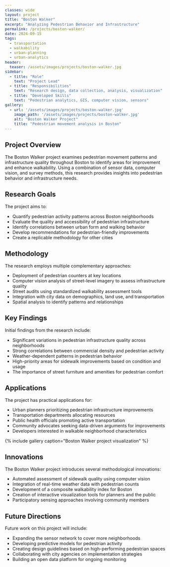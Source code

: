```yaml
---
classes: wide
layout: project
title: "Boston Walker"
excerpt: "Analyzing Pedestrian Behavior and Infrastructure"
permalink: /projects/boston-walker/
date: 2024-09-15
tags:
  - transportation
  - walkability
  - urban-planning
  - urban-analytics
header:
  teaser: /assets/images/projects/boston-walker.jpg
sidebar:
  - title: "Role"
    text: "Project Lead"
  - title: "Responsibilities"
    text: "Research design, data collection, analysis, visualization"
  - title: "Developed Skills"
    text: "Pedestrian analytics, GIS, computer vision, sensors"
gallery:
  - url: '/assets/images/projects/boston-walker.jpg'
    image_path: '/assets/images/projects/boston-walker.jpg'
    alt: "Boston Walker Project"
    title: "Pedestrian movement analysis in Boston"
---
```


<style>
    body {
        font-size: 90%; 
    }
</style>

## Project Overview

The Boston Walker project examines pedestrian movement patterns and infrastructure quality throughout Boston to identify areas for improvement and enhance walkability. Using a combination of sensor data, computer vision, and survey methods, this research provides insights into pedestrian behavior and infrastructure needs.

## Research Goals

The project aims to:
- Quantify pedestrian activity patterns across Boston neighborhoods
- Evaluate the quality and accessibility of pedestrian infrastructure
- Identify correlations between urban form and walking behavior
- Develop recommendations for pedestrian-friendly improvements
- Create a replicable methodology for other cities

## Methodology

The research employs multiple complementary approaches:
- Deployment of pedestrian counters at key locations
- Computer vision analysis of street-level imagery to assess infrastructure quality
- Street audits using standardized walkability assessment tools
- Integration with city data on demographics, land use, and transportation
- Spatial analysis to identify patterns and relationships

## Key Findings

Initial findings from the research include:
- Significant variations in pedestrian infrastructure quality across neighborhoods
- Strong correlations between commercial density and pedestrian activity
- Weather-dependent patterns in pedestrian behavior
- High-priority areas for sidewalk improvements based on condition and usage
- The importance of street furniture and amenities for pedestrian comfort

## Applications

The project has practical applications for:
- Urban planners prioritizing pedestrian infrastructure improvements
- Transportation departments allocating resources
- Public health officials promoting active transportation
- Community advocates seeking data-driven arguments for improvements
- Developers interested in walkable neighborhood characteristics

{% include gallery caption="Boston Walker project visualization" %}

## Innovations

The Boston Walker project introduces several methodological innovations:
- Automated assessment of sidewalk quality using computer vision
- Integration of real-time weather data with pedestrian counts
- Development of a composite walkability index for Boston
- Creation of interactive visualization tools for planners and the public
- Participatory sensing approaches involving community members

## Future Directions

Future work on this project will include:
- Expanding the sensor network to cover more neighborhoods
- Developing predictive models for pedestrian activity
- Creating design guidelines based on high-performing pedestrian spaces
- Collaborating with city agencies on implementation strategies
- Building an open data platform for ongoing monitoring 